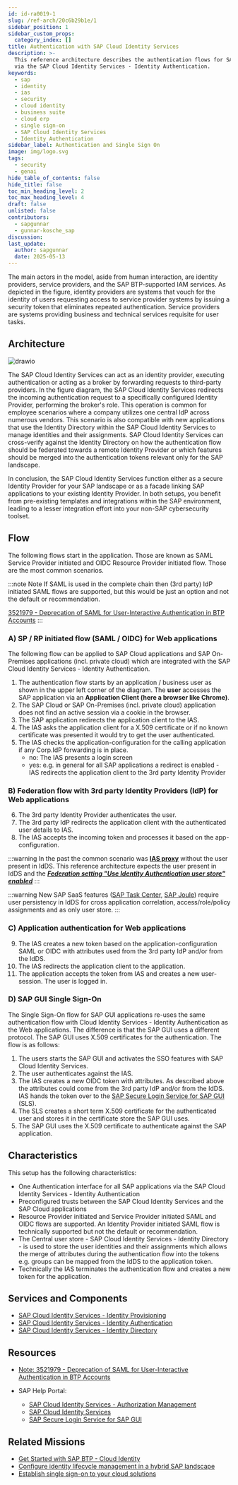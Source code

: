 ```yaml
---
id: id-ra0019-1
slug: /ref-arch/20c6b29b1e/1
sidebar_position: 1
sidebar_custom_props:
  category_index: []
title: Authentication with SAP Cloud Identity Services
description: >-
  This reference architecture describes the authentication flows for SAP SaaS
  via the SAP Cloud Identity Services - Identity Authentication.
keywords:
  - sap
  - identity
  - ias
  - security
  - cloud identity
  - business suite
  - cloud erp
  - single sign-on
  - SAP Cloud Identity Services
  - Identity Authentication
sidebar_label: Authentication and Single Sign On
image: img/logo.svg
tags:
  - security
  - genai
hide_table_of_contents: false
hide_title: false
toc_min_heading_level: 2
toc_max_heading_level: 4
draft: false
unlisted: false
contributors:
  - sapgunnar
  - gunnar-kosche_sap
discussion: 
last_update:
  author: sapgunnar
  date: 2025-05-13
---
```


The main actors in the model, aside from human interaction, are identity providers, service providers, and the SAP BTP-supported IAM services. As depicted in the figure, identity providers are systems that vouch for the identity of users requesting access to service provider systems by issuing a security token that eliminates repeated authentication. Service providers are systems providing business and technical services requisite for user tasks.

## Architecture

![drawio](drawio/public-sap-authn-sd.drawio)

The SAP Cloud Identity Services can act as an identity provider, executing authentication or acting as a broker by forwarding requests to third-party providers. In the figure diagram, the SAP Cloud Identity Services redirects the incoming authentication request to a specifically configured Identity Provider, performing the broker's role. This operation is common for employee scenarios where a company utilizes one central IdP across numerous vendors. This scenario is also compatible with new applications that use the Identity Directory within the SAP Cloud Identity Services to manage identities and their assignments. SAP Cloud Identity Services can cross-verify against the Identity Directory on how the authentication flow should be federated towards a remote Identity Provider or which features should be merged into the authentication tokens relevant only for the SAP landscape.

In conclusion, the SAP Cloud Identity Services function either as a secure Identity Provider for your SAP landscape or as a facade linking SAP applications to your existing Identity Provider. In both setups, you benefit from pre-existing templates and integrations within the SAP environment, leading to a lesser integration effort into your non-SAP cybersecurity toolset.

## Flow

The following flows start in the application. Those are known as SAML Service Provider initiated and OIDC Resource Provider initiated flow. Those are the most common scenarios.

:::note Note
If SAML is used in the complete chain then  (3rd party) IdP initiated SAML flows  are supported,  but this would be just an option and not the default or recommendation.

[3521979 - Deprecation of SAML for User-Interactive Authentication in BTP Accounts](https://me.sap.com/notes/3521979/E)
:::

### A) SP / RP initiated flow (SAML / OIDC) for Web applications

The following flow can be applied to SAP Cloud applications and SAP On-Premises applications (incl. private cloud) which are integrated with the SAP Cloud Identity Services - Identity Authentication.

1. The authentication flow starts by an application / business user as shown in the upper left corner of the diagram. The **user** accesses the SAP application via an **Application Client (here a browser like Chrome)**.
2. The SAP Cloud or SAP On-Premises (incl. private cloud) application does not find an active session via a cookie in the browser.
3. The SAP application redirects the application client to the IAS.
4. The IAS asks the application client for a X.509 certificate or if no known certificate was presented it would try to get the user authenticated.
5. The IAS checks the application-configuration for the calling application if any Corp.IdP forwarding is in place.
    - no: The IAS presents a login screen
    - yes: e.g. in general for all SAP applications a redirect is enabled - IAS redirects the application client to the 3rd party Identity Provider

### B) Federation flow with 3rd party Identity Providers (IdP) for Web applications

6. The 3rd party Identity Provider authenticates the user.
7. The 3rd party IdP redirects the application client with the authenticated user details to IAS.
8. The IAS accepts the incoming token and processes it based on the app-configuration.

:::warning
 In the past the common scenario was [**IAS proxy**](https://help.sap.com/docs/identity-authentication/identity-authentication/corporate-identity-providers?locale=en-US) without the user present in IdDS. This reference architecture expects the user present in IdDS and the [***Federation setting "Use Identity Authentication user store" enabled***](https://help.sap.com/docs/identity-authentication/identity-authentication/corp-idp-configure-identity-federation?locale=en-US#context)
:::

:::warning
New SAP SaaS features ([SAP Task Center](https://pages.community.sap.com/topics/task-center), [SAP Joule](https://www.sap.com/products/artificial-intelligence/ai-assistant.html)) require user persistency in IdDS for cross application correlation, access/role/policy assignments and as only user store.
:::

### C) Application authentication for Web applications

9. The IAS creates a new token based on the application-configuration SAML or OIDC with attributes used from the 3rd party IdP and/or from the IdDS.
10. The IAS redirects the application client to the application.
11. The application accepts the token from IAS and creates a new user-session. The user is logged in.

### D) SAP GUI Single Sign-On

The Single Sign-On flow for SAP GUI applications re-uses the same authentication flow with Cloud Identity Services - Identity Authentication as the Web applications. The difference is that the SAP GUI uses a different protocol. The SAP GUI uses X.509 certificates for the authentication. The flow is as follows:

1. The users starts the SAP GUI and activates the SSO features with SAP Cloud Identity Services.
2. The user authenticates against the IAS.
3. The IAS creates a new OIDC token with attributes. As described above the attributes could come from the 3rd party IdP and/or from the IdDS. IAS hands the token over to the [SAP Secure Login Service for SAP GUI](https://help.sap.com/sls) (SLS).
4. The SLS creates a short term X.509 certificate for the authenticated user and stores it in the certificate store the SAP GUI uses.
5. The SAP GUI uses the X.509 certificate to authenticate against the SAP application.

## Characteristics

This setup has the following characteristics:

- One Authentication interface for all SAP applications via the SAP Cloud Identity Services - Identity Authentication
- Preconfigured trusts between the SAP Cloud Identity Services and the SAP Cloud applications
- Resource Provider initiated and Service Provider initiated SAML and OIDC flows are supported. An Identity Provider initiated SAML flow is technically supported but not the default or recommendation.
- The Central user store - SAP Cloud Identity Services - Identity Directory - is used to store the user identities and their assignments which allows the merge of attributes during the authentication flow into the tokens e.g. groups can be mapped from the IdDS to the application token.
- Technically the IAS terminates the authentication flow and creates a new token for the application.

## Services and Components

- [SAP Cloud Identity Services - Identity Provisioning](https://discovery-center.cloud.sap/serviceCatalog/identity-provisioning?service_plan=sap-cloud-to-sap-cloud&region=all&commercialModel=cloud)
- [SAP Cloud Identity Services - Identity Authentication](https://discovery-center.cloud.sap/serviceCatalog/identity-authentication?region=all)
- [SAP Cloud Identity Services - Identity Directory](https://api.sap.com/api/IdDS_SCIM/overview)

## Resources

- [Note: 3521979 - Deprecation of SAML for User-Interactive Authentication in BTP Accounts](https://me.sap.com/notes/3521979/E)
  
- SAP Help Portal:
  - [SAP Cloud Identity Services - Authorization Management](https://help.sap.com/docs/identity-authentication/identity-authentication/configuring-authorization-policies?version=Cloud)
  - [SAP Cloud Identity Services](https://help.sap.com/docs/cloud-identity?version=Cloud&locale=en-US)
  - [SAP Secure Login Service for SAP GUI](https://help.sap.com/sls)

## Related Missions

- [Get Started with SAP BTP - Cloud Identity](https://discovery-center.cloud.sap/missiondetail/4325/4605/)
- [Configure identity lifecycle management in a hybrid SAP landscape](https://discovery-center.cloud.sap/missiondetail/3116/3152/)
- [Establish single sign-on to your cloud solutions](https://discovery-center.cloud.sap/missiondetail/3114/3151/)